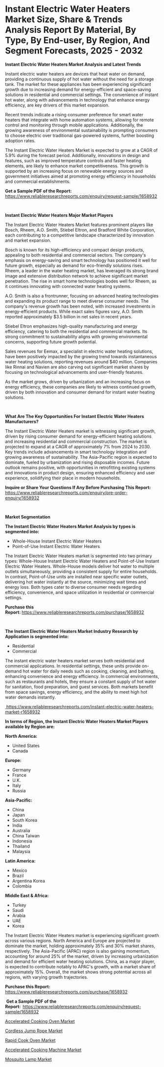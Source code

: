 <p><h1>Instant Electric Water Heaters Market Size, Share & Trends Analysis Report By Material, By Type, By End-user, By Region, And Segment Forecasts, 2025 - 2032</h1></p><p><strong>Instant Electric Water Heaters Market Analysis and Latest Trends</strong></p>
<p><p>Instant electric water heaters are devices that heat water on demand, providing a continuous supply of hot water without the need for a storage tank. The market for these appliances has been experiencing significant growth due to increasing demand for energy-efficient and space-saving solutions in residential and commercial settings. The convenience of instant hot water, along with advancements in technology that enhance energy efficiency, are key drivers of this market expansion.</p><p>Recent trends indicate a rising consumer preference for smart water heaters that integrate with home automation systems, allowing for remote control and monitoring through mobile applications. Additionally, the growing awareness of environmental sustainability is prompting consumers to choose electric over traditional gas-powered systems, further boosting adoption rates.</p><p>The Instant Electric Water Heaters Market is expected to grow at a CAGR of 5.9% during the forecast period. Additionally, innovations in design and features, such as improved temperature controls and faster heating elements, are likely to enhance market competitiveness. This growth is supported by an increasing focus on renewable energy sources and government initiatives aimed at promoting energy efficiency in households and commercial establishments.</p></p>
<p><strong>Get a Sample PDF of the Report:&nbsp;</strong> <a href="https://www.reliableresearchreports.com/enquiry/request-sample/1658932?utm_campaign=7&utm_medium=2&utm_source=Github&utm_content=ia&utm_term=06022025&utm_id=instant-electric-water-heaters">https://www.reliableresearchreports.com/enquiry/request-sample/1658932</a></p>
<p>&nbsp;</p>
<p><strong>Instant Electric Water Heaters Major Market Players</strong></p>
<p><p>The Instant Electric Water Heaters Market features prominent players like Bosch, Rheem, A.O. Smith, Stiebel Eltron, and Bradford White Corporation, each contributing to a competitive landscape characterized by innovation and market expansion.</p><p>Bosch is known for its high-efficiency and compact design products, appealing to both residential and commercial sectors. The company's emphasis on energy-saving and smart technology has positioned it well for future growth, especially as demand for eco-friendly solutions rises. Rheem, a leader in the water heating market, has leveraged its strong brand image and extensive distribution network to achieve significant market penetration. The rise in smart home technologies bodes well for Rheem, as it continues innovating with connected water heating systems.</p><p>A.O. Smith is also a frontrunner, focusing on advanced heating technologies and expanding its product range to meet diverse consumer needs. The company's revenue growth has been noted, with increased investments in energy-efficient products. While exact sales figures vary, A.O. Smith reported approximately $3.5 billion in net sales in recent years.</p><p>Stiebel Eltron emphasizes high-quality manufacturing and energy efficiency, catering to both the residential and commercial markets. Its strong commitment to sustainability aligns with growing environmental concerns, supporting future growth potential.</p><p>Sales revenues for Eemax, a specialist in electric water heating solutions, have been positively impacted by the growing trend towards instantaneous water heating solutions, reporting revenues around $40 million. Companies like Rinnai and Navien are also carving out significant market shares by focusing on technological advancements and user-friendly features.</p><p>As the market grows, driven by urbanization and an increasing focus on energy efficiency, these companies are likely to witness continued growth, driven by both innovation and consumer demand for instant water heating solutions.</p></p>
<p>&nbsp;</p>
<p><strong>What Are The Key Opportunities For Instant Electric Water Heaters Manufacturers?</strong></p>
<p><p>The Instant Electric Water Heaters market is witnessing significant growth, driven by rising consumer demand for energy-efficient heating solutions and increasing residential and commercial construction. The market is projected to expand at a CAGR of approximately 7% from 2024 to 2030. Key trends include advancements in smart technology integration and growing awareness of sustainability. The Asia-Pacific region is expected to dominate, fueled by urbanization and rising disposable incomes. Future outlook remains positive, with opportunities in retrofitting existing systems and innovations in product design, ensuring enhanced efficiency and user experience, solidifying their place in modern households.</p></p>
<p><strong>Inquire or Share Your Questions If Any Before Purchasing This Report:</strong> <a href="https://www.reliableresearchreports.com/enquiry/pre-order-enquiry/1658932?utm_campaign=7&utm_medium=2&utm_source=Github&utm_content=ia&utm_term=06022025&utm_id=instant-electric-water-heaters">https://www.reliableresearchreports.com/enquiry/pre-order-enquiry/1658932</a></p>
<p>&nbsp;</p>
<p><strong>Market Segmentation</strong></p>
<p><strong>The Instant Electric Water Heaters Market Analysis by types is segmented into:</strong></p>
<p><ul><li>Whole-House Instant Electric Water Heaters</li><li>Point-of-Use Instant Electric Water Heaters</li></ul></p>
<p><p>The Instant Electric Water Heaters market is segmented into two primary types: Whole-House Instant Electric Water Heaters and Point-of-Use Instant Electric Water Heaters. Whole-House models deliver hot water to multiple outlets simultaneously, providing a consistent supply for entire households. In contrast, Point-of-Use units are installed near specific water outlets, delivering hot water instantly at the source, minimizing wait times and energy loss. Both types cater to diverse consumer needs regarding efficiency, convenience, and space utilization in residential or commercial settings.</p></p>
<p><strong>Purchase this Report:&nbsp;</strong><a href="https://www.reliableresearchreports.com/purchase/1658932?utm_campaign=7&utm_medium=2&utm_source=Github&utm_content=ia&utm_term=06022025&utm_id=instant-electric-water-heaters">https://www.reliableresearchreports.com/purchase/1658932</a></p>
<p>&nbsp;</p>
<p><strong>The Instant Electric Water Heaters Market Industry Research by Application is segmented into:</strong></p>
<p><ul><li>Residential</li><li>Commercial</li></ul></p>
<p><p>The instant electric water heaters market serves both residential and commercial applications. In residential settings, these units provide on-demand hot water for daily needs such as cooking, cleaning, and bathing, enhancing convenience and energy efficiency. In commercial environments, such as restaurants and hotels, they ensure a constant supply of hot water for sanitation, food preparation, and guest services. Both markets benefit from space savings, energy efficiency, and the ability to meet high hot water demands instantly.</p></p>
<p><a href="https://www.reliableresearchreports.com/instant-electric-water-heaters-market-r1658932?utm_campaign=7&utm_medium=2&utm_source=Github&utm_content=ia&utm_term=06022025&utm_id=instant-electric-water-heaters">&nbsp;https://www.reliableresearchreports.com/instant-electric-water-heaters-market-r1658932</a></p>
<p><strong>In terms of Region, the Instant Electric Water Heaters Market Players available by Region are:</strong></p>
<p>
    <p> <strong> North America: </strong>
        <ul>
            <li>United States</li>
            <li>Canada</li>
        </ul>
        </p> 
    <p> <strong> Europe: </strong>
        <ul>
            <li>Germany</li>
            <li>France</li>
            <li>U.K.</li>
            <li>Italy</li>
            <li>Russia</li>
        </ul>
        </p> 
    <p> <strong> Asia-Pacific: </strong>
        <ul>
            <li>China</li>
            <li>Japan</li>
            <li>South Korea</li>
            <li>India</li>
            <li>Australia</li>
            <li>China Taiwan</li>
            <li>Indonesia</li>
            <li>Thailand</li>
            <li>Malaysia</li>
        </ul>
        </p> 
    <p> <strong> Latin America: </strong>
        <ul>
            <li>Mexico</li>
            <li>Brazil</li>
            <li>Argentina Korea</li>
            <li>Colombia</li>
        </ul>
        </p> 
    <p> <strong> Middle East & Africa: </strong>
        <ul>
            <li>Turkey</li>
            <li>Saudi</li>
            <li>Arabia</li>
            <li>UAE</li>
            <li>Korea</li>
        </ul>
    </p>
    </p>
<p><p>The Instant Electric Water Heaters market is experiencing significant growth across various regions. North America and Europe are projected to dominate the market, holding approximately 35% and 30% market shares, respectively. The Asia-Pacific (APAC) region is also gaining momentum, accounting for around 25% of the market, driven by increasing urbanization and demand for efficient water heating solutions. China, as a major player, is expected to contribute notably to APAC's growth, with a market share of approximately 15%. Overall, the market shows strong potential across all regions, with varying growth trajectories.</p></p>
<p><strong>Purchase this Report: </strong><a href="https://www.reliableresearchreports.com/purchase/1658932?utm_campaign=7&utm_medium=2&utm_source=Github&utm_content=ia&utm_term=06022025&utm_id=instant-electric-water-heaters">https://www.reliableresearchreports.com/purchase/1658932</a></p>
<p>&nbsp;<strong>Get a Sample PDF of the Report:&nbsp;&nbsp;</strong><a href="https://www.reliableresearchreports.com/enquiry/request-sample/1658932?utm_campaign=7&utm_medium=2&utm_source=Github&utm_content=ia&utm_term=06022025&utm_id=instant-electric-water-heaters">https://www.reliableresearchreports.com/enquiry/request-sample/1658932</a></p>
<p><strong></strong></p>
<p><p><a href="https://github.com/hannajuana198484/Market-Research-Report-List-1/blob/main/accelerated-cooking-oven-market.md?utm_campaign=7&utm_medium=2&utm_source=Github&utm_content=ia&utm_term=06022025&utm_id=instant-electric-water-heaters">Accelerated Cooking Oven Market</a></p><p><a href="https://github.com/zitanebeibit9/Market-Research-Report-List-1/blob/main/cordless-jump-rope-market.md?utm_campaign=7&utm_medium=2&utm_source=Github&utm_content=ia&utm_term=06022025&utm_id=instant-electric-water-heaters">Cordless Jump Rope Market</a></p><p><a href="https://github.com/chaturberville8181/Market-Research-Report-List-1/blob/main/rapid-cook-oven-market.md?utm_campaign=7&utm_medium=2&utm_source=Github&utm_content=ia&utm_term=06022025&utm_id=instant-electric-water-heaters">Rapid Cook Oven Market</a></p><p><a href="https://github.com/carendesrochers299/Market-Research-Report-List-1/blob/main/accelerated-cooking-machine-market.md?utm_campaign=7&utm_medium=2&utm_source=Github&utm_content=ia&utm_term=06022025&utm_id=instant-electric-water-heaters">Accelerated Cooking Machine Market</a></p><p><a href="https://github.com/oliveroste6/Market-Research-Report-List-1/blob/main/mosquito-lamp-market.md?utm_campaign=7&utm_medium=2&utm_source=Github&utm_content=ia&utm_term=06022025&utm_id=instant-electric-water-heaters">Mosquito Lamp Market</a></p></p>